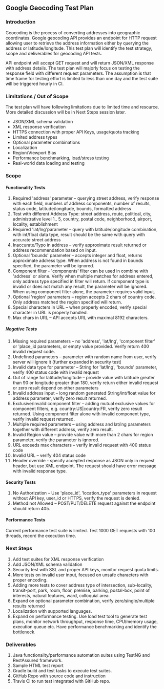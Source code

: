 ## Google Geocoding Test Plan
### Introduction
Geocoding is the process of converting addresses into geographic coordinates. Google geocoding API provides an endpoint for HTTP request allowing user to retrieve the address information either by querying the address or latitude/longitude. This test plan will identify the test strategy, scope and deliverables for geocoding API tests.

API endpoint will accept GET request and will return JSON/XML response with address details. The test plan will majorly focus on testing the response field with different request parameters. The assumption is that time frame for testing effort is limited to less than one day and the test suite will be triggered hourly in CI.

### Limitations / Out of Scope
The test plan will have following limitations due to limited time and resource. More detailed discussion will be in Next Steps session later.

- JSON/XML schema validation
- XML response verification
- HTTPS connection with proper API Keys, usage/quota tracking
- Limited address types
- Optional parameter combinations
- Localization
- Region/Viewport Bias
- Performance benchmarking, load/stress testing
- Real-world data loading and testing

### Scope
#### Functionality Tests
1.	Required 'address' parameter – querying street address, verify response with each field, numbers of address components, number of results, status code, latitude/longitude, bounds, formatted address
2.	Test with different Address Type: street address, route, political, city, administrative level 1.. 5, country, postal code, neighborhood, airport, locality, establishment
3.	Required 'lat/lng'parameter – query with latitude/longitude combination, with int/float data type, result should be the same with query with accurate street address
4.	Inaccurate/Typo in address – verify approximate result returned or address recommendation based on input.
5.	Optional 'bounds' parameter – accepts integer and float, returns approximate address type. When address is not found in bounds specified, the parameter will be ignored.
6.	Component filter - 'components' filter can be used in combine with 'address' or alone. Verify when multiple matches for address entered, only address type specified in filter will return. If component type is invalid or does not match any result, the parameter will be ignored. When using component filter alone, the parameter requires valid input.
7.	Optional 'region' parameters – region accepts 2 chars of country code. Only address matched the region specified will return.
8.	Special characters in URL – when properly encoded, verify special character in URL is properly handled.
9.	Max chars in URL – API accepts URL with maximal 8192 characters.

##### Negative Tests
1.	Missing required parameters – no 'address', 'lat/lng', 'component filter' or 'place_id parameters, or empty value provided. Verify return 400 invalid request code.
2.	Undefined parameters – parameter with random name from user, verify server will ignore it (further expanded in security test)
3.	Invalid data type for parameter – String for 'lat/lng', 'bounds' parameter, verify 400 status code with invalid request
4.	Out of range for latitude/longitude – provide value with latitude greater than 90 or longitude greater than 180, verify return either invalid request or zero result depend on other parameters
5.	Invalid address input – long random generated String/int/float value for address parameter, verify zero result returned.
6.	Exclusive/Invalid component filter – adding mutual exclusive values for component filters, e.g. country:US|country:FR, verify zero result returned. Using component filter alone with invalid component type, verify invalid request returned.
7.	Multiple required parameters – using address and lat/lng parameters together with different address, verify zero result.
8.	Invalid Region value – provide value with more than 2 chars for region parameter, verify the parameter is ignored.
9.	URL exceeds max characters – verify invalid request with 400 status code
10.	Invalid URL – verify 404 status code
11. Header override - specify accepted response as JSON only in request header, but use XML endpoint. The request should have error message with invalid response type.

#### Security Tests
1. No Authorization – Use 'place_id', 'location_type' parameters in request without API key, user_id or HTTPS, verify the request is denied.
2. Method not Allowed – POST/PUT/DELETE request against the endpoint should return 405.

#### Performance Tests
Current performance test suite is limited. Test 1000 GET requests with 100 threads, record the execution time.

### Next Steps
1.	Add test suites for XML response verification
2.	Add JSON/XML schema validation
3.	Security test with SSL and proper API keys, monitor request quota limits.
4.	More tests on invalid user input, focused on unsafe characters with proper encoding.
5.	Adding more tests to cover address type of intersection, sub-locality, transit-port, park, room, floor, premise, parking, postal-box, point of interests, natural features, ward, colloquial area. 
6.	Expand on optional parameter combination, verify zero/single/multiple results returned
7.	Localization with supported languages. 
8.	Expand on performance testing. Use load test tool to generate test plans, monitor network throughput, response time, CPU/memory usage, execution queue etc. Have performance benchmarking and identify the bottleneck.

### Deliverables
1.	Java functionality/performance automation suites using TestNG and RestAssured framework. 
2.	Sample HTML test report
3.	Gradle build and test tasks to execute test suites.
4.	GitHub Repo with source code and instruction
5.	Travis CI to run test integrated with GitHub repo.

